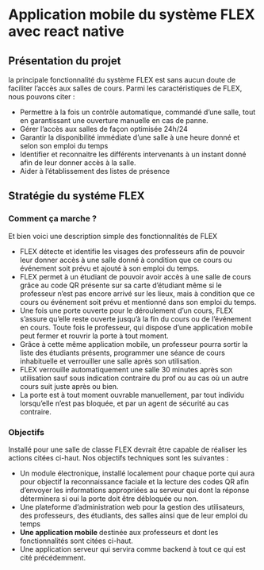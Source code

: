 # Application mobile du système FLEX avec react native
## Présentation du projet
la principale fonctionnalité du système FLEX est sans aucun doute de faciliter l’accès aux salles de cours.
Parmi les caractéristiques de FLEX, nous pouvons citer :
* Permettre à la fois un contrôle automatique, commandé d’une salle,
tout en garantissant une ouverture manuelle en cas de panne.
* Gérer l’accès aux salles de façon optimisée 24h/24
* Garantir la disponibilité immédiate d’une salle à une heure donné et selon son emploi du temps
* Identifier et reconnaitre les différents intervenants à un instant donné afin de leur donner accès à la salle.
* Aider à l’établissement des listes de présence

## Stratégie du systéme FLEX
### Comment ça marche ?
Et bien voici une description simple des fonctionnalités de FLEX
* FLEX détecte et identifie les visages des professeurs afin de pouvoir
leur donner accès à une salle donné à condition que ce cours ou
événement soit prévu et ajouté à son emploi du temps.
* FLEX permet à un étudiant de pouvoir avoir accès à une salle de
cours grâce au code QR présente sur sa carte d’étudiant même si le
professeur n’est pas encore arrivé sur les lieux, mais à condition que
ce cours ou événement soit prévu et mentionné dans son emploi du
temps.
* Une fois une porte ouverte pour le déroulement d’un cours, FLEX
s’assure qu’elle reste ouverte jusqu’à la fin du cours ou de l’événement
en cours. Toute fois le professeur, qui dispose d’une application
mobile peut fermer et rouvrir la porte à tout moment.
* Grâce à cette même application mobile, un professeur pourra sortir la
liste des étudiants présents, programmer une séance de cours
inhabituelle et verrouiller une salle après son utilisation.
* FLEX verrouille automatiquement une salle 30 minutes après son
utilisation sauf sous indication contraire du prof ou au cas où un
autre cours suit juste après ou bien.
* La porte est à tout moment ouvrable manuellement, par tout individu
lorsqu’elle n’est pas bloquée, et par un agent de sécurité au cas
contraire.
 ### Objectifs
 Installé pour une salle de classe FLEX devrait être capable de réaliser
les actions citées ci-haut.
Nos objectifs techniques sont les suivantes :
* Un module électronique, installé localement pour chaque porte qui
aura pour objectif la reconnaissance faciale et la lecture des codes
QR afin d’envoyer les informations appropriées au serveur qui
dont la réponse déterminera si oui la porte doit être débloquée ou
non.
* Une plateforme d’administration web pour la gestion des
utilisateurs, des professeurs, des étudiants, des salles ainsi que de
leur emploi du temps
* <b>Une application mobile </b> destinée aux professeurs et dont les
fonctionnalités sont citées ci-haut.
* Une application serveur qui servira comme backend à tout ce qui
est cité précédemment.